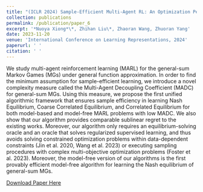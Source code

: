 ```yaml
---
title: "(ICLR 2024) Sample-Efficient Multi-Agent RL: An Optimization Perspective"
collection: publications
permalink: /publication/paper_6
excerpt: '*Nuoya Xiong*\*, Zhihan Liu\*, Zhaoran Wang, Zhuoran Yang'
date: 2023-11-20
venue: 'International Conference on Learning Representations, 2024'
paperurl: ' '
citation: ' '
---
```



 We study multi-agent reinforcement learning (MARL) for the general-sum Markov Games (MGs) under general function approximation. In order to find the minimum assumption for sample-efficient learning, we introduce a novel complexity measure called the Multi-Agent Decoupling Coefficient (MADC) for general-sum MGs. Using this measure, we propose the first unified algorithmic framework that ensures sample efficiency in learning Nash Equilibrium, Coarse Correlated Equilibrium, and Correlated Equilibrium for both model-based and model-free MARL problems with low MADC. We also show that our algorithm provides comparable sublinear regret to the existing works. Moreover, our algorithm only requires  an equilibrium-solving oracle and an oracle that solves regularized supervised learning, and thus avoids solving constrained optimization problems within data-dependent constraints (Jin et al. 2020, Wang et al. 2023) or executing sampling procedures with complex multi-objective optimization problems (Foster et al. 2023). Moreover,  the model-free version of our algorithms is the first provably efficient model-free algorithm for learning the Nash equilibrium of general-sum MGs. 

[Download Paper Here](https://arxiv.org/abs/2310.06243)
